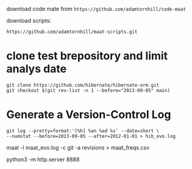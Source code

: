download code mate from  `https://github.com/adamtornhill/code-maat` 

download scripts:
```
https://github.com/adamtornhill/maat-scripts.git
```
# clone test brepository and limit analys date
```
git clone https://github.com/hibernate/hibernate-orm.git
git checkout $(git rev-list -n 1 --before="2013-09-05" main)

```
# Generate a Version-Control Log 
```
git log --pretty=format:'[%h] %an %ad %s' --date=short \
--numstat --before=2013-09-05 --after=2012-01-01 > hib_evo.log
```
maat -l maat_evo.log -c git -a revisions > maat_freqs.csv

 python3 -m http.server 8888
